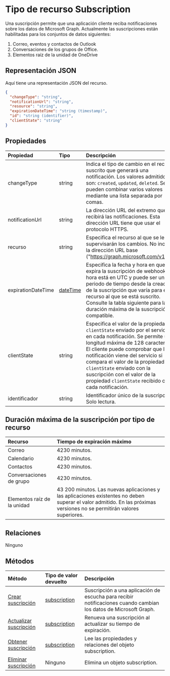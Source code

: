 # <a name="subscription-resource-type"></a>Tipo de recurso Subscription
Una suscripción permite que una aplicación cliente reciba notificaciones sobre los datos de Microsoft Graph. Actualmente las suscripciones están habilitadas para los conjuntos de datos siguientes:

1. Correo, eventos y contactos de Outlook
1. Conversaciones de los grupos de Office.
1. Elementos raíz de la unidad de OneDrive 


## <a name="json-representation"></a>Representación JSON

Aquí tiene una representación JSON del recurso.

<!-- {
  "blockType": "resource",
  "optionalProperties": [

  ],
  "@odata.type": "microsoft.graph.subscription"
}-->

```json
{
  "changeType": "string",
  "notificationUrl": "string",
  "resource": "string",
  "expirationDateTime": "string (timestamp)",
  "id": "string (identifier)",
  "clientState": "string"
}

```
## <a name="properties"></a>Propiedades
| Propiedad     | Tipo   |Descripción|
|:---------------|:--------|:----------|
|changeType|string|Indica el tipo de cambio en el recurso suscrito que generará una notificación. Los valores admitidos son: `created`, `updated`, `deleted`. Se pueden combinar varios valores mediante una lista separada por comas.|
|notificationUrl|string|La dirección URL del extremo que recibirá las notificaciones. Esta dirección URL tiene que usar el protocolo HTTPS.|
|recurso|string|Especifica el recurso al que se le supervisarán los cambios. No incluya la dirección URL base ("https://graph.microsoft.com/v1.0/").|
|expirationDateTime|[dateTime](http://tools.ietf.org/html/rfc3339)|Especifica la fecha y hora en que expira la suscripción de webhook. La hora está en UTC y puede ser un periodo de tiempo desde la creación de la suscripción que varía para el recurso al que se está suscrito.  Consulte la tabla siguiente para la duración máxima de la suscripción compatible. |
|clientState|string|Especifica el valor de la propiedad `clientState` enviado por el servicio en cada notificación. Se permite una longitud máxima de 128 caracteres. El cliente puede comprobar que la notificación viene del servicio si compara el valor de la propiedad `clientState` enviado con la suscripción con el valor de la propiedad `clientState` recibido con cada notificación.|
|identificador|string|Identificador único de la suscripción. Solo lectura.|

## <a name="maximum-length-of-subscription-per-resource-type"></a>Duración máxima de la suscripción por tipo de recurso
| Recurso | Tiempo de expiración máximo |
|:---------------------|:--------------------|
|Correo| 4230 minutos.|
|Calendario| 4230 minutos.|
|Contactos| 4230 minutos.|
|Conversaciones de grupo| 4230 minutos.|
|Elementos raíz de la unidad| 43 200 minutos. Las nuevas aplicaciones y las aplicaciones existentes no deben superar el valor admitido. En las próximas versiones no se permitirán valores superiores. |

## <a name="relationships"></a>Relaciones
Ninguno


## <a name="methods"></a>Métodos

| Método           | Tipo de valor devuelto    |Descripción|
|:---------------|:--------|:----------|
|[Crear suscripción](../api/subscription_post_subscriptions.md) | [subscription](subscription.md) |Suscripción a una aplicación de escucha para recibir notificaciones cuando cambian los datos de Microsoft Graph.|
|[Actualizar suscripción](../api/subscription_update.md) | [subscription](subscription.md) |Renueva una suscripción al actualizar su tiempo de expiración.|
|[Obtener suscripción](../api/subscription_get.md) | [subscription](subscription.md) |Lee las propiedades y relaciones del objeto subscription.|
|[Eliminar suscripción](../api/subscription_delete.md) | Ninguno |Elimina un objeto subscription.|

<!-- uuid: 8fcb5dbc-d5aa-4681-8e31-b001d5168d79
2015-10-25 14:57:30 UTC -->
<!-- {
  "type": "#page.annotation",
  "description": "subscription resource",
  "keywords": "",
  "section": "documentation",
  "tocPath": ""
}-->
